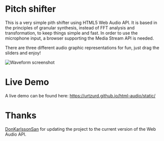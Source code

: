Pitch shifter
=============

This is a very simple pith shifter using HTML5 Web Audio API. It is based in the principles of granular synthesis,
instead of FFT analysis and transformation, to keep things simple and fast. In order to use the microphone input, a
browser supporting the Media Stream API is needed.

There are three different audio graphic representations for fun, just drag the sliders and enjoy!

![Waveform screenshot](http://urtzurd.github.io/html-audio/static/img/screenshot.png "Screenshot of the waveform display")

Live Demo
=========
A live demo can be found here: <a href="https://urtzurd.github.io/html-audio/static/">https://urtzurd.github.io/html-audio/static/</a>

Thanks
======
[DonKarlssonSan](http://github.com/DonKarlssonSan) for updating the project to the current version of the Web Audio API.
